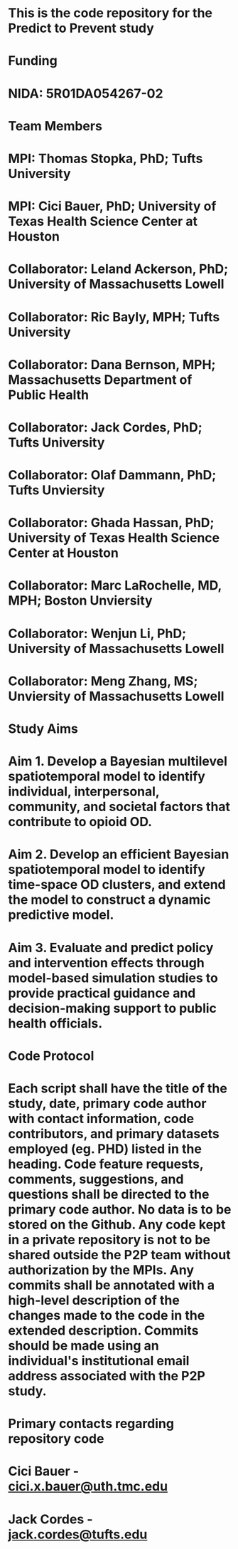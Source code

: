 # This is the code repository for the Predict to Prevent study
#
# Funding
# NIDA: 5R01DA054267-02
#
# Team Members
# MPI: Thomas Stopka, PhD; Tufts University
# MPI: Cici Bauer, PhD; University of Texas Health Science Center at Houston
# Collaborator: Leland Ackerson, PhD; University of Massachusetts Lowell
# Collaborator: Ric Bayly, MPH; Tufts University
# Collaborator: Dana Bernson, MPH; Massachusetts Department of Public Health
# Collaborator: Jack Cordes, PhD; Tufts University
# Collaborator: Olaf Dammann, PhD; Tufts Unviersity
# Collaborator: Ghada Hassan, PhD; University of Texas Health Science Center at Houston
# Collaborator: Marc LaRochelle, MD, MPH; Boston Unviersity
# Collaborator: Wenjun Li, PhD; University of Massachusetts Lowell
# Collaborator: Meng Zhang, MS; Unviersity of Massachusetts Lowell
#
# Study Aims
# Aim 1. Develop a Bayesian multilevel spatiotemporal model to identify individual, interpersonal, community, and societal factors that contribute to opioid OD.
# Aim 2. Develop an efficient Bayesian spatiotemporal model to identify time-space OD clusters, and extend the model to construct a dynamic predictive model.
# Aim 3. Evaluate and predict policy and intervention effects through model-based simulation studies to provide practical guidance and decision-making support to public health officials.
#
# Code Protocol
# Each script shall have the title of the study, date, primary code author with contact information, code contributors, and primary datasets employed (eg. PHD) listed in the heading. Code feature requests, comments, suggestions, and questions shall be directed to the primary code author. No data is to be stored on the Github. Any code kept in a private repository is not to be shared outside the P2P team without authorization by the MPIs. Any commits shall be annotated with a high-level description of the changes made to the code in the extended description. Commits should be made using an individual's institutional email address associated with the P2P study.
#
# Primary contacts regarding repository code
# Cici Bauer - cici.x.bauer@uth.tmc.edu
# Jack Cordes - jack.cordes@tufts.edu
